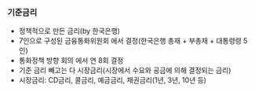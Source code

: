 ### 기준금리

* 정책적으로 만든 금리(by 한국은행)
* 7인으로 구성된 금융통화위원회 에서 결정(한국은행 총재 + 부총재 + 대통령령 5인)
* 통화정책 방향 회의 에서 연 8회 결정
* 기준 금리 빼고는 다 시장금리(시장에서 수요와 공금에 의해 결정되는 금리)
* 시장금리: CD금리, 콜금리, 예금금리, 채권금리(1년, 3년, 10년 등)